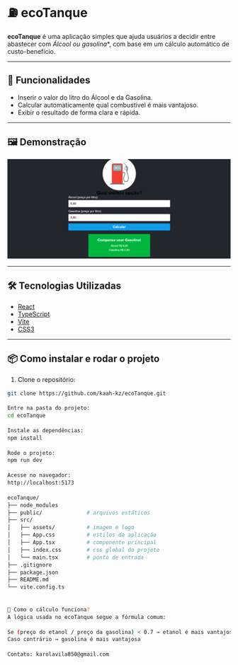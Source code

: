 # ⛽ ecoTanque

**ecoTanque** é uma aplicação simples que ajuda usuários a decidir entre abastecer com *Álcool ou gasolina**, com base em um cálculo automático de custo-benefício.

---

## 🚀 Funcionalidades

- Inserir o valor do litro do Álcool e da Gasolina.
- Calcular automaticamente qual combustível é mais vantajoso.
- Exibir o resultado de forma clara e rápida.

---

## 🖼️ Demonstração

![ecoTanque Screenshot](./ecoTanque/src/assets/image.png) 

---

## 🛠️ Tecnologias Utilizadas

- [React](https://reactjs.org/)
- [TypeScript](https://www.typescriptlang.org/)
- [Vite](https://vitejs.dev/)
- [CSS3](https://www.w3.org/Style/CSS/Overview.en.html)

---

## 📦 Como instalar e rodar o projeto

1. Clone o repositório:

```bash
git clone https://github.com/kaah-kz/ecoTanque.git

Entre na pasta do projeto:
cd ecoTanque

Instale as dependências:
npm install

Rode o projeto:
npm run dev

Acesse no navegador:
http://localhost:5173

ecoTanque/
├── node_modules
├── public/              # arquivos estáticos
├── src/
│   ├── assets/          # imagem e logo
│   ├── App.css          # estilos da aplicação
│   ├── App.tsx          # componente principal
│   ├── index.css        # css global do projeto
│   └── main.tsx         # ponto de entrada
├── .gitignore
├── package.json
├── README.md
└── vite.config.ts


🧮 Como o cálculo funciona?
A lógica usada no ecoTanque segue a fórmula comum:

Se (preço do etanol / preço da gasolina) < 0.7 → etanol é mais vantajoso
Caso contrário → gasolina é mais vantajosa 

Contato: karolavila850@gmail.com
